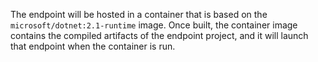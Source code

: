 The endpoint will be hosted in a container that is based on the `microsoft/dotnet:2.1-runtime` image. Once built, the container image contains the compiled artifacts of the endpoint project, and it will launch that endpoint when the container is run.
